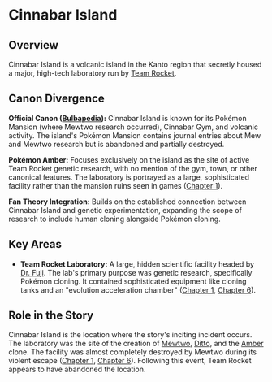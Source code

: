 # Cinnabar Island

## Overview
Cinnabar Island is a volcanic island in the Kanto region that secretly housed a major, high-tech laboratory run by [Team Rocket](./../factions/Team_Rocket.md).

## Canon Divergence
**Official Canon ([Bulbapedia](https://bulbapedia.bulbagarden.net/wiki/Cinnabar_Island)):** Cinnabar Island is known for its Pokémon Mansion (where Mewtwo research occurred), Cinnabar Gym, and volcanic activity. The island's Pokémon Mansion contains journal entries about Mew and Mewtwo research but is abandoned and partially destroyed.

**Pokémon Amber:** Focuses exclusively on the island as the site of active Team Rocket genetic research, with no mention of the gym, town, or other canonical features. The laboratory is portrayed as a large, sophisticated facility rather than the mansion ruins seen in games ([Chapter 1](../../story/chapter1.md)).

**Fan Theory Integration:** Builds on the established connection between Cinnabar Island and genetic experimentation, expanding the scope of research to include human cloning alongside Pokémon cloning.

## Key Areas
*   **Team Rocket Laboratory:** A large, hidden scientific facility headed by [Dr. Fuji](./../characters/Dr_Fuji.md). The lab's primary purpose was genetic research, specifically Pokémon cloning. It contained sophisticated equipment like cloning tanks and an "evolution acceleration chamber" ([Chapter 1](../../story/chapter1.md), [Chapter 6](../../story/chapter6.md)).

## Role in the Story
Cinnabar Island is the location where the story's inciting incident occurs. The laboratory was the site of the creation of [Mewtwo](./../pokemon/Mewtwo.md), [Ditto](./../pokemon/Ditto.md), and the [Amber](./../characters/Amber.md) clone. The facility was almost completely destroyed by Mewtwo during its violent escape ([Chapter 1](../../story/chapter1.md), [Chapter 6](../../story/chapter6.md)). Following this event, Team Rocket appears to have abandoned the location. 